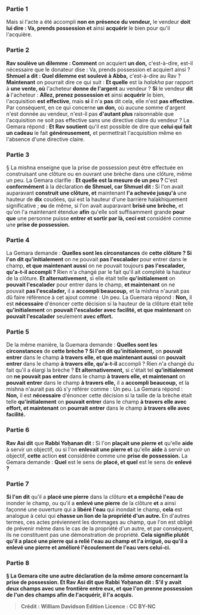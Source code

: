 
### Partie 1
Mais si l'acte a été accompli <b>non en</b> <b>présence du vendeur,</b> le vendeur <b>doit lui dire : Va, prends possession et</b> ainsi <b>acquérir</b> le bien pour qu'il l'acquière.

### Partie 2
<b>Rav soulève un dilemme : Comment</b> on acquiert <b>un don,</b> c'est-à-dire, est-il nécessaire que le donateur dise : Va, prends possession et acquiert ainsi ? <b>Shmuel a dit : Quel dilemme est soulevé à Abba,</b> c'est-à-dire au Rav ? <b>Maintenant</b> on pourrait dire ce qui suit : <b>Et quelle</b> est la <i>halakha</i> par rapport à <b>une vente, où</b> l'acheteur <b>donne de l'argent</b> au vendeur ? <b>Si</b> le vendeur <b>dit à</b> l'acheteur : <b>Allez, prenez possession et</b> ainsi <b>acquérir</b> le bien, l'acquisition <b>est effective</b>, mais <b>si</b> il n'a <b>pas</b> dit cela, elle n'est <b>pas effective.</b> Par conséquent, en ce qui concerne <b>un don,</b> où aucune somme d'argent n'est donnée au vendeur, n'est-il pas <b>d'autant plus</b> raisonnable que l'acquisition ne soit pas effective sans une directive claire du vendeur ? La Gemara répond : <b>Et Rav soutient</b> qu'il est possible de dire que <b>celui qui fait un cadeau</b> le fait <b>généreusement,</b> et permettrait l'acquisition même en l'absence d'une directive claire.

### Partie 3
§ La mishna enseigne que la prise de possession peut être effectuée en construisant une clôture ou en ouvrant une brèche dans une clôture, même un peu. La Gemara clarifie : <b>Et quelle est la mesure de <b>un peu</b> ? </b> C'est <b>conformément</b> à la déclaration <b>de Shmuel, car Shmuel dit : </b> Si l'on avait auparavant <b>construit une clôture, et</b> maintenant <b>l'a achevée jusqu'à</b> une hauteur de <b>dix</b> coudées, qui est la hauteur d'une barrière halakhiquement significative ; <b>ou</b> de même, si l'on avait auparavant <b>brisé une brèche,</b> et qu'on l'a maintenant étendue <b>afin</b> qu'elle soit suffisamment grande <b>pour que</b> une personne puisse <b>entrer et sortir par là, ceci est</b> considéré comme une <b>prise de possession. </b>

### Partie 4
La Gemara demande : <b>Quelles sont les circonstances</b> de <b>cette clôture ? Si l'on dit qu'initialement</b> on ne pouvait <b>pas l'escalader</b> pour entrer dans le champ, <b>et que maintenant aussi</b> on ne pouvait toujours <b>pas l'escalader, qu'a-t-il accompli ? </b> Rien n'a changé par le fait qu'il ait complété la hauteur de la clôture. <b>Et alternativement,</b> si elle était telle <b>qu'initialement</b> on <b>pouvait l'escalader</b> pour entrer dans le champ, <b>et maintenant</b> on ne pouvait <b>pas l'escalader,</b> il a <b>accompli beaucoup,</b> et la mishna n'aurait pas dû faire référence à cet ajout comme : Un peu. La Guemara répond : <b>Non,</b> il est <b>nécessaire</b> d'énoncer cette décision si la hauteur de la clôture était telle <b>qu'initialement</b> on <b>pouvait l'escalader avec facilité, et que maintenant</b> on <b>pouvait l'escalader</b> seulement <b>avec effort.</b>

### Partie 5
De la même manière, la Guemara demande : <b>Quelles sont les circonstances</b> de <b>cette brèche ? Si l'on dit qu'initialement,</b> on <b>pouvait entrer</b> dans le champ <b>à travers elle, et que maintenant aussi</b> on <b>pouvait entrer</b> dans le champ <b>à travers elle, qu'a-t-il</b> accompli ?</b> Rien n'a changé du fait qu'il a élargi la brèche ? <b>Et alternativement,</b> si c'était tel <b>qu'initialement</b> on <b>ne pouvait pas entrer</b> dans le champ <b>à travers elle, et maintenant</b> on <b>pouvait entrer</b> dans le champ <b>à travers elle,</b> il a <b>accompli beaucoup,</b> et la mishna n'aurait pas dû s'y référer comme : Un peu. La Gemara répond : <b>Non,</b> il est <b>nécessaire</b> d'énoncer cette décision si la taille de la brèche était telle <b>qu'initialement</b> on <b>pouvait entrer</b> dans le champ <b>à travers elle avec effort, et maintenant</b> on <b>pourrait entrer</b> dans le champ <b>à travers elle avec facilité.</b>

### Partie 6
<b>Rav Asi dit</b> que <b>Rabbi Yoḥanan dit :</b> Si l'on <b>plaçait une pierre et</b> qu'elle <b>aide</b> à servir un objectif, ou si l'on <b>enlevait une pierre et</b> qu'elle <b>aide</b> à servir un objectif, <b>cette</b> action <b>est</b> considérée comme une <b>prise de possession.</b> La Gemara demande : <b>Quel</b> est le sens de <b>placé, et quel</b> est le sens de <b>enlevé ?</b>

### Partie 7
<b>Si l'on dit</b> qu'il a <b>placé une pierre</b> dans la clôture <b>et a empêché l'eau de</b> inonder le champ, ou qu'il a <b>enlevé une pierre</b> de la clôture <b>et</b> a ainsi façonné une ouverture qui a <b>libéré l'eau</b> qui inondait le champ, <b>cela</b> est analogue à celui qui <b>chasse un lion de la propriété d'un autre. </b> En d'autres termes, ces actes préviennent les dommages au champ, que l'on est obligé de prévenir même dans le cas de la propriété d'un autre, et par conséquent, ils ne constituent pas une démonstration de propriété. <b>Cela signifie plutôt qu'il a <b>placé une pierre qui a relié l'eau au</b> champ et l'a irrigué, ou qu'il a <b>enlevé une pierre et amélioré</b> l'écoulement de l'<b>eau vers celui-ci.</b>

### Partie 8
§ La Gemara cite une autre déclaration de la même <i>amora</i> concernant la prise de possession. <b>Et Rav Asi dit</b> que <b>Rabbi Yoḥanan dit :</b> S'il y avait <b>deux champs avec une frontière entre eux,</b> et que l'on <b>prenne possession de l'un des</b> champs afin de <b>l'acquérir,</b> il l'a <b>acquis.</b>

>Crédit : William Davidson Edition
>Licence : CC BY-NC